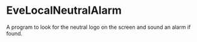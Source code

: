 # EveLocalNeutralAlarm
A program to look for the neutral logo on the screen and sound an alarm if found.

